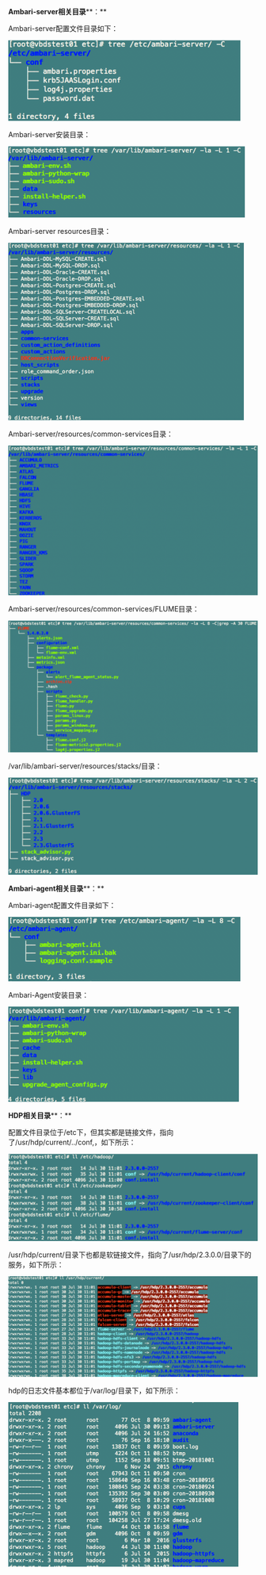 **Ambari-server相关目录****：**

Ambari-server配置文件目录如下：

<img src="../images/image-20200205190354135.png" alt="image-20200205190354135" style="zoom:50%;" />

Ambari-server安装目录：

<img src="../images/image-20200205190416020.png" alt="image-20200205190416020" style="zoom:50%;" />

Ambari-server resources目录：

<img src="../images/image-20200205190451365.png" alt="image-20200205190451365" style="zoom:50%;" />

Ambari-server/resources/common-services目录：

<img src="../images/image-20200205190526718.png" alt="image-20200205190526718" style="zoom:50%;" />

Ambari-server/resources/common-services/FLUME目录：

<img src="../images/image-20200205190606306.png" alt="image-20200205190606306" style="zoom:50%;" />

/var/lib/ambari-server/resources/stacks/目录：

<img src="../images/image-20200205190644284.png" alt="image-20200205190644284" style="zoom:50%;" />

**Ambari-agent相关目录****：**

Ambari-agent配置文件目录如下：

<img src="../images/image-20200205190719186.png" alt="image-20200205190719186" style="zoom:50%;" />

Ambari-Agent安装目录：

<img src="../images/image-20200205190735721.png" alt="image-20200205190735721" style="zoom:50%;" />

**HDP相关目录****：**

配置文件目录位于/etc下，但其实都是链接文件，指向了/usr/hdp/current/../conf,，如下所示：

<img src="../images/image-20200205190823174.png" alt="image-20200205190823174" style="zoom:50%;" />

/usr/hdp/current/目录下也都是软链接文件，指向了/usr/hdp/2.3.0.0/目录下的服务，如下所示：

<img src="../images/image-20200205190902997.png" alt="image-20200205190902997" style="zoom:50%;" />

hdp的日志文件基本都位于/var/log/目录下，如下所示：

<img src="../images/image-20200205190925912.png" alt="image-20200205190925912" style="zoom:50%;" />